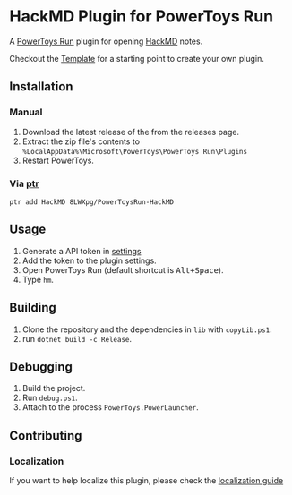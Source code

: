 # HackMD Plugin for PowerToys Run

A [PowerToys Run](https://aka.ms/PowerToysOverview_PowerToysRun) plugin for opening [HackMD](https://hackmd.io) notes.

Checkout the [Template](https://github.com/8LWXpg/PowerToysRun-PluginTemplate) for a starting point to create your own plugin.

## Installation

### Manual

1. Download the latest release of the from the releases page.
1. Extract the zip file's contents to `%LocalAppData%\Microsoft\PowerToys\PowerToys Run\Plugins`
1. Restart PowerToys.

### Via [ptr](https://github.com/8LWXpg/ptr)

```shell
ptr add HackMD 8LWXpg/PowerToysRun-HackMD
```

## Usage

1. Generate a API token in [settings](https://hackmd.io/settings#api)
1. Add the token to the plugin settings.
1. Open PowerToys Run (default shortcut is <kbd>Alt+Space</kbd>).
1. Type `hm`.

## Building

1. Clone the repository and the dependencies in `lib` with `copyLib.ps1`.
1. run `dotnet build -c Release`.

## Debugging

1. Build the project.
1. Run `debug.ps1`.
1. Attach to the process `PowerToys.PowerLauncher`.

## Contributing

### Localization

If you want to help localize this plugin, please check the [localization guide](./Localizing.md)
